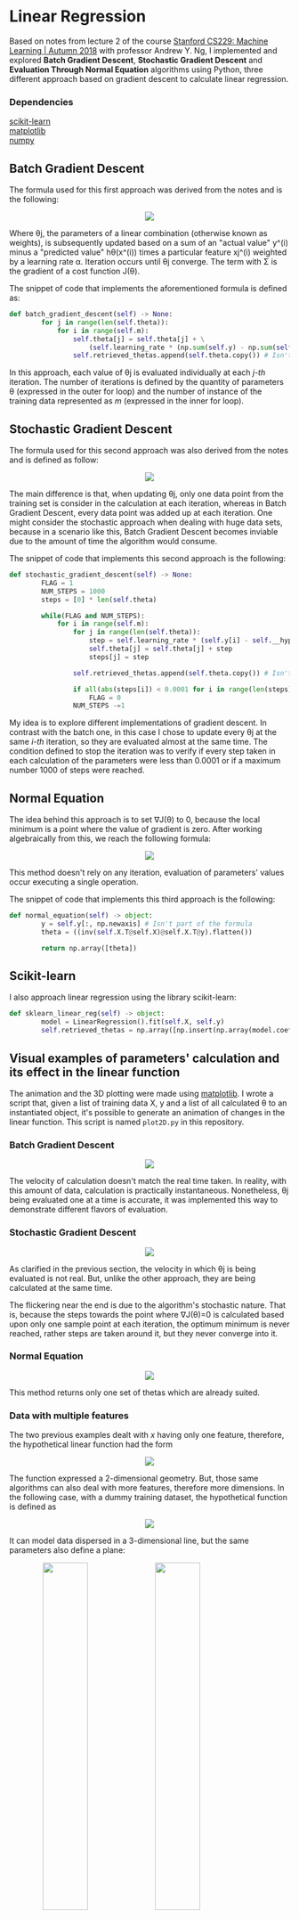 # Linear Regression

Based on notes from lecture 2 of the course [Stanford CS229: Machine Learning | Autumn 2018](https://www.youtube.com/watch?v=jGwO_UgTS7I&list=PLoROMvodv4rMiGQp3WXShtMGgzqpfVfbU) with professor Andrew Y. Ng, I implemented and explored **Batch Gradient Descent**, **Stochastic Gradient Descent** and **Evaluation Through Normal Equation** algorithms using Python, three different approach based on gradient descent to calculate linear regression.

### Dependencies 
[scikit-learn](https://scikit-learn.org/stable/)</br>
[matplotlib](https://matplotlib.org/)</br>
[numpy](https://numpy.org/)

## Batch Gradient Descent
The formula used for this first approach was derived from the notes and is the following:

<p align="center"><img src="http://www.sciweavers.org/download/Tex2Img_1615042970.png"></p>

Where θj, the parameters of a linear combination (otherwise known as weights), is subsequently updated based on a sum of an "actual value" y^(i) minus a "predicted value" hθ(x^(i)) times a particular feature xj^(i) weighted by a learning rate α. Iteration occurs until θj converge. The term with Σ is the gradient of a cost function J(θ).


The snippet of code that implements the aforementioned formula is defined as:

```python
def batch_gradient_descent(self) -> None:
        for j in range(len(self.theta)):
            for i in range(self.m):
                self.theta[j] = self.theta[j] + \
                    (self.learning_rate * (np.sum(self.y) - np.sum(self.X * self.theta)) * self.X[i][j])
                self.retrieved_thetas.append(self.theta.copy()) # Isn't part of the formula
```

In this approach, each value of θj is evaluated individually at each *j-th* iteration. The number of iterations is defined by the quantity of parameters θ (expressed in the outer for loop) and the number of instance of the training data represented as *m* (expressed in the inner for loop).

## Stochastic Gradient Descent
The formula used for this second approach was also derived from the notes and is defined as follow:

<p align="center"><img src="http://www.sciweavers.org/download/Tex2Img_1615044029.png"></p>

The main difference is that, when updating θj, only one data point from the training set is consider in the calculation at each iteration, whereas in Batch Gradient Descent, every data point was added up at each iteration. One might consider the stochastic approach when dealing with huge data sets, because in a scenario like this, Batch Gradient Descent becomes inviable due to the amount of time the algorithm would consume.

The snippet of code that implements this second approach is the following:

```python
def stochastic_gradient_descent(self) -> None:
        FLAG = 1
        NUM_STEPS = 1000
        steps = [0] * len(self.theta)

        while(FLAG and NUM_STEPS):
            for i in range(self.m):
                for j in range(len(self.theta)):
                    step = self.learning_rate * (self.y[i] - self.__hypothesis(self.X[i])) * self.X[i][j]
                    self.theta[j] = self.theta[j] + step
                    steps[j] = step

                self.retrieved_thetas.append(self.theta.copy()) # Isn't part of the formula

                if all(abs(steps[i]) < 0.0001 for i in range(len(steps))):
                    FLAG = 0
                NUM_STEPS -=1
```

My idea is to explore different implementations of gradient descent. In contrast with the batch one, in this case I chose to update every θj at the same *i-th* iteration, so they are evaluated almost at the same time. The condition defined to stop the iteration was to verify if every step taken in each calculation of the parameters were less than 0.0001 or if a maximum number 1000 of steps were reached.

## Normal Equation
The idea behind this approach is to set ∇J(θ) to 0, because the local minimum is a point where the value of gradient is zero. After working algebraically from this, we reach the following formula:

<p align="center"><img src="http://www.sciweavers.org/download/Tex2Img_1615376864.png"></p>

This method doesn't rely on any iteration, evaluation of parameters' values occur executing a single operation.

The snippet of code that implements this third approach is the following:

```python
def normal_equation(self) -> object:
        y = self.y[:, np.newaxis] # Isn't part of the formula
        theta = ((inv(self.X.T@self.X)@self.X.T@y).flatten())

        return np.array([theta])
```

## Scikit-learn
I also approach linear regression using the library scikit-learn:
```python
def sklearn_linear_reg(self) -> object:
        model = LinearRegression().fit(self.X, self.y)
        self.retrieved_thetas = np.array([np.insert(np.array(model.coef_[1]), 0, model.intercept_)])
```

## Visual examples of parameters' calculation and its effect in the linear function
The animation and the 3D plotting were made using [matplotlib](https://github.com/matplotlib/). I wrote a script that, given a list of training data X, y and a list of all calculated θ to an instantiated object, it's possible to generate an animation of changes in the linear function. This script is named ```plot2D.py``` in this repository.

### Batch Gradient Descent
<p align="center"><img src="https://user-images.githubusercontent.com/29299799/110643351-c5487300-8192-11eb-978b-9f441364457f.gif"></p>

The velocity of calculation doesn't match the real time taken. In reality, with this amount of data, calculation is practically instantaneous. Nonetheless, θj being evaluated one at a time is accurate, it was implemented this way to demonstrate different flavors of evaluation.

### Stochastic Gradient Descent
<p align="center"><img src="https://user-images.githubusercontent.com/29299799/110643352-c5e10980-8192-11eb-85ba-398fc08e52d0.gif"></p>

As clarified in the previous section, the velocity in which θj is being evaluated is not real. But, unlike the other approach, they are being calculated at the same time.

The flickering near the end is due to the algorithm's stochastic nature. That is, because the steps towards the point where ∇J(θ)=0 is calculated based upon only one sample point at each iteration, the optimum minimum is never reached, rather steps are taken around it, but they never converge into it.

### Normal Equation
<p align="center"><img src="https://user-images.githubusercontent.com/29299799/110643347-c4afdc80-8192-11eb-94f2-192884d53e4e.png"></p>

This method returns only one set of thetas which are already suited.

### Data with multiple features
The two previous examples dealt with *x* having only one feature, therefore, the hypothetical linear function had the form

<p align="center"><img src="http://www.sciweavers.org/download/Tex2Img_1615045196.png"></p>

The function expressed a 2-dimensional geometry. But, those same algorithms can also deal with more features, therefore more dimensions. In the following case, with a dummy training dataset, the hypothetical function is defined as

<p align="center"><img src="http://www.sciweavers.org/download/Tex2Img_1615045238.png"></p>

It can model data dispersed in a 3-dimensional line, but the same parameters also define a plane:

<div align="center">
        <img src="https://user-images.githubusercontent.com/29299799/110643241-a518b400-8192-11eb-8730-6af7e448a996.png" width="40%" height="40%" style="float:left;">
        <img src="https://user-images.githubusercontent.com/29299799/110643248-a8ac3b00-8192-11eb-93d9-94fc79fe98ba.png" width="40%" height="40%" style="float:left;">
</div>
